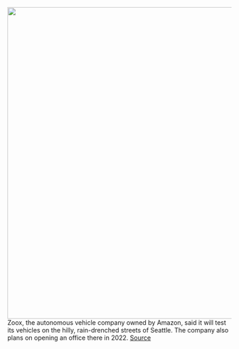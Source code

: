 <img src='https://cdn.vox-cdn.com/thumbor/1Fd1pkSMlxa1KjHfc5VntokXWyo=/0x0:5110x3407/1200x800/filters:focal(2147x1296:2963x2112)/cdn.vox-cdn.com/uploads/chorus_image/image/70011311/Zoox_testing_its_L3_fleet_in_Seattle.0.jpg' width='700px' /><br/>
Zoox, the autonomous vehicle company owned by Amazon, said it will test its vehicles on the hilly, rain-drenched streets of Seattle. The company also plans on opening an office there in 2022.
<a href='https://www.theverge.com/2021/10/18/22732813/amazon-zoox-autonomous-vehicles-seattle-rain'> Source <a/>